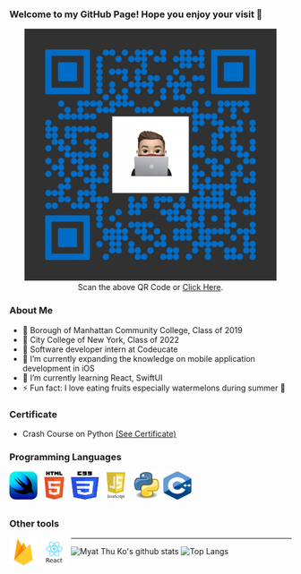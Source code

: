 ### Welcome to my GitHub Page! Hope you enjoy your visit 🙏

<!-- <p align="center">
<a href="https://myatthuko.com/" target="_blank" rel=”noopener noreferrer”> 
<img src="https://raw.githubusercontent.com/MyatThuKo/MyatThuKo/master/icons/profilepic.jpg?raw=true" alt="Portfolio Logo" height="40"/>
</a>&nbsp;&nbsp;
<a href="https://www.linkedin.com/in/myat-thu-ko-089938178/" target="_blank" rel=”noopener noreferrer”> 
<img src="https://raw.githubusercontent.com/MyatThuKo/MyatThuKo/master/icons/linkedin.png?raw=true" alt="LinkedIn" height="40"/>
</a>&nbsp;&nbsp;
<a href="https://twitter.com/myatthu_ko" target="_blank" rel=”noopener noreferrer”>
<img src="https://raw.githubusercontent.com/MyatThuKo/MyatThuKo/master/icons/twitter.png?raw=true" alt="Twitter" height="40"/>
</a>&nbsp;&nbsp;
</p> -->
<div align="center">
  <img src="https://raw.githubusercontent.com/MyatThuKo/MyatThuKo/master/icons/nfqrcode.png?raw=true" alt="Portfolio QRCode" height="450" width="450" /> <br />
  Scan the above QR Code or <a href="https://www.myatthuko.com" target="_blank" rel="noopener noreferrer">Click Here</a>.
</div>

<!-- End of Social Links -->

### About Me
- 🎒 Borough of Manhattan Community College, Class of 2019
- 🎒 City College of New York, Class of 2022
- 💼 Software developer intern at Codeucate
- 🔭 I’m currently expanding the knowledge on mobile application development in iOS
- 🌱 I’m currently learning React, SwiftUI
- ⚡ Fun fact: I love eating fruits especially watermelons during summer 🍉

<!-- End of About Me -->

### Certificate 
- Crash Course on Python <a href="https://coursera.org/share/6344d6059e457649bd55f19744ea8fd3" target="_blank"> (See Certificate) </a>

### Programming Languages 
<div>
<img src="https://raw.githubusercontent.com/MyatThuKo/MyatThuKo/master/icons/languages/C%2B%2B.png?raw=true" alt="CPP" style="float: left margin-right: 1%; margin-bottom: 0.5em;" height="50" width="50"/>
<img src="https://raw.githubusercontent.com/MyatThuKo/MyatThuKo/master/icons/languages/SwiftUI.jpeg?raw=true" alt="SwiftUI" style="float: left; margin-right: 1%; margin-bottom: 0.5em;" height="50" width="50"/>
<img src="https://raw.githubusercontent.com/MyatThuKo/MyatThuKo/master/icons/languages/HTML.png?raw=true" alt="HTML" style="float: left; margin-right: 1%; margin-bottom: 0.5em;" height="50" width="50"/>
<img src="https://raw.githubusercontent.com/MyatThuKo/MyatThuKo/master/icons/languages/CSS.jpg?raw=true" alt="CSS" style="float: left; margin-right: 1%; margin-bottom: 0.5em;" height="50" width="50"/>
<img src="https://raw.githubusercontent.com/MyatThuKo/MyatThuKo/master/icons/languages/JS.png?raw=true" alt="JS" style="float: left; margin-right: 1%; margin-bottom: 0.5em;" height="50" width="50"/>
<!-- <img src="https://raw.githubusercontent.com/MyatThuKo/MyatThuKo/master/icons/languages/android.png?raw=true" alt="Android" style="float: left; margin-right: 1%; margin-bottom: 0.5em;" height="50" width="50"/> -->
<!-- <img src="https://raw.githubusercontent.com/MyatThuKo/MyatThuKo/master/icons/languages/java.jpeg?raw=true" alt="Java" style="float: left; margin-right: 1%; margin-bottom: 0.5em;" height="50" width="50"/> -->
<img src="https://raw.githubusercontent.com/MyatThuKo/MyatThuKo/master/icons/languages/python.jpeg?raw=true" alt="Python" style="float: left; margin-right: 1%; margin-bottom: 0.5em;" height="50" width="50"/>
<!-- <img src="https://raw.githubusercontent.com/MyatThuKo/MyatThuKo/master/icons/languages/swift.jpeg?raw=true" alt="Swift" style="float: left; margin-right: 1%; margin-bottom: 0.5em;" height="50" width="50"/> -->
</div>

### Other tools
<div>
<img src="https://raw.githubusercontent.com/MyatThuKo/MyatThuKo/master/icons/languages/firebase.png?raw=true" alt="Firebase" style="float: left; margin-right: 1%; margin-bottom: 0.5em;" height="50" width="50"/>
<img src="https://raw.githubusercontent.com/MyatThuKo/MyatThuKo/master/icons/languages/react.png?raw=true" alt="React" style="float: left; margin-right: 1%; margin-bottom: 0.5em;" height="50" width="50"/>
<!-- <img src="https://raw.githubusercontent.com/MyatThuKo/MyatThuKo/master/icons/languages/aws.png?raw=true" alt="AWS" style="float: left; margin-right: 1%; margin-bottom: 0.5em;" height="50" width="50"/> -->
</div>

---
![Myat Thu Ko's github stats](https://github-readme-stats.vercel.app/api?username=MyatThuKo&show_icons=true&count_private=true&theme=dark)
![Top Langs](https://github-readme-stats.vercel.app/api/top-langs/?username=MyatThuKo&layout=compact&theme=dark)

[website]: https://myatthuko.com
[twitter]: https://twitter.com/myatthu_ko
[LinkedIn]: https://www.linkedin.com/in/myat-thu-ko-089938178/
